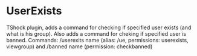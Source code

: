 UserExists
==========

TShock plugin, adds a command for checking if specified user exists (and what is his group).
Also adds a command for cheking if specified user is banned.
Commands:
 /userexits name (alias: /ue, permissions: userexists, viewgroup) and
 /banned name (permission: checkbanned)
